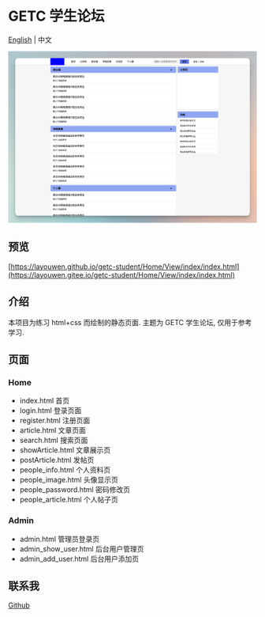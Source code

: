 # GETC 学生论坛

[English](./README.md) | 中文

![preview](./images/preview.png)

## 预览

[https://layouwen.github.io/getc-student/Home/View/index/index.html](https://layouwen.gitee.io/getc-student/Home/View/index/index.html)

## 介绍

本项目为练习 html+css 而绘制的静态页面. 主题为 GETC 学生论坛, 仅用于参考学习.

## 页面

### Home

- index.html 首页
- login.html 登录页面
- register.html 注册页面
- article.html 文章页面
- search.html 搜索页面
- showArticle.html 文章展示页
- postArticle.html 发帖页
- people_info.html 个人资料页
- people_image.html 头像显示页
- people_password.html 密码修改页
- people_article.html 个人帖子页

### Admin

- admin.html 管理员登录页
- admin_show_user.html 后台用户管理页
- admin_add_user.html 后台用户添加页

## 联系我

[Github](https://github.com/layouwen)